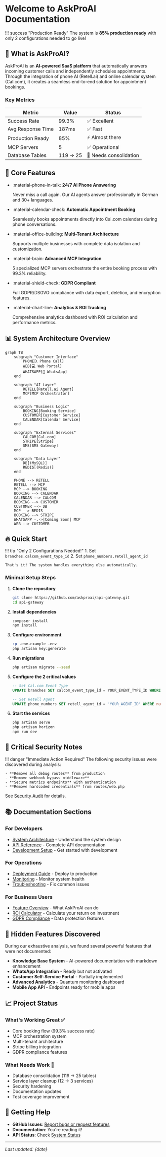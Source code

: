 # Welcome to AskProAI Documentation

!!! success "Production Ready"
    The system is **85% production ready** with only 2 configurations needed to go live!

## 🚀 What is AskProAI?

AskProAI is an **AI-powered SaaS platform** that automatically answers incoming customer calls and independently schedules appointments. Through the integration of phone AI (Retell.ai) and online calendar system (Cal.com), it creates a seamless end-to-end solution for appointment bookings.

### Key Metrics
| Metric | Value | Status |
|--------|-------|--------|
| Success Rate | 99.3% | ✅ Excellent |
| Avg Response Time | 187ms | ✅ Fast |
| Production Ready | 85% | ⚡ Almost there |
| MCP Servers | 5 | ✅ Operational |
| Database Tables | 119 → 25 | 🔧 Needs consolidation |

## 🎯 Core Features

<div class="grid cards" markdown>

- :material-phone-in-talk: **24/7 AI Phone Answering**
    
    Never miss a call again. Our AI agents answer professionally in German and 30+ languages.

- :material-calendar-check: **Automatic Appointment Booking**
    
    Seamlessly books appointments directly into Cal.com calendars during phone conversations.

- :material-office-building: **Multi-Tenant Architecture**
    
    Supports multiple businesses with complete data isolation and customization.

- :material-brain: **Advanced MCP Integration**
    
    5 specialized MCP servers orchestrate the entire booking process with 99.3% reliability.

- :material-shield-check: **GDPR Compliant**
    
    Full GDPR/DSGVO compliance with data export, deletion, and encryption features.

- :material-chart-line: **Analytics & ROI Tracking**
    
    Comprehensive analytics dashboard with ROI calculation and performance metrics.

</div>

## 📊 System Architecture Overview

```mermaid
graph TB
    subgraph "Customer Interface"
        PHONE[📞 Phone Call]
        WEB[💻 Web Portal]
        WHATSAPP[📱 WhatsApp]
    end
    
    subgraph "AI Layer"
        RETELL[Retell.ai Agent]
        MCP[MCP Orchestrator]
    end
    
    subgraph "Business Logic"
        BOOKING[Booking Service]
        CUSTOMER[Customer Service]
        CALENDAR[Calendar Service]
    end
    
    subgraph "External Services"
        CALCOM[Cal.com]
        STRIPE[Stripe]
        SMS[SMS Gateway]
    end
    
    subgraph "Data Layer"
        DB[(MySQL)]
        REDIS[(Redis)]
    end
    
    PHONE --> RETELL
    RETELL --> MCP
    MCP --> BOOKING
    BOOKING --> CALENDAR
    CALENDAR --> CALCOM
    BOOKING --> CUSTOMER
    CUSTOMER --> DB
    MCP --> REDIS
    BOOKING --> STRIPE
    WHATSAPP -.->|Coming Soon| MCP
    WEB --> CUSTOMER
```

## 🔥 Quick Start

!!! tip "Only 2 Configurations Needed!"
    1. Set `branches.calcom_event_type_id` 
    2. Set `phone_numbers.retell_agent_id`
    
    That's it! The system handles everything else automatically.

### Minimal Setup Steps

1. **Clone the repository**
    ```bash
    git clone https://github.com/askproai/api-gateway.git
    cd api-gateway
    ```

2. **Install dependencies**
    ```bash
    composer install
    npm install
    ```

3. **Configure environment**
    ```bash
    cp .env.example .env
    php artisan key:generate
    ```

4. **Run migrations**
    ```bash
    php artisan migrate --seed
    ```

5. **Configure the 2 critical values**
    ```sql
    -- Set Cal.com Event Type
    UPDATE branches SET calcom_event_type_id = YOUR_EVENT_TYPE_ID WHERE id = 1;
    
    -- Set Retell Agent
    UPDATE phone_numbers SET retell_agent_id = 'YOUR_AGENT_ID' WHERE number = '+YOUR_PHONE';
    ```

6. **Start the services**
    ```bash
    php artisan serve
    php artisan horizon
    npm run dev
    ```

## 🚨 Critical Security Notes

!!! danger "Immediate Action Required"
    The following security issues were discovered during analysis:
    
    - **Remove all debug routes** from production
    - **Remove webhook bypass middleware** 
    - **Secure metrics endpoints** with authentication
    - **Remove hardcoded credentials** from routes/web.php

See [Security Audit](operations/security-audit.md) for details.

## 📚 Documentation Sections

### For Developers
- [System Architecture](architecture/overview.md) - Understand the system design
- [API Reference](api/rest-v2.md) - Complete API documentation
- [Development Setup](development/setup.md) - Get started with development

### For Operations
- [Deployment Guide](deployment/production.md) - Deploy to production
- [Monitoring](operations/monitoring.md) - Monitor system health
- [Troubleshooting](operations/troubleshooting.md) - Fix common issues

### For Business Users
- [Feature Overview](features/appointment-booking.md) - What AskProAI can do
- [ROI Calculator](features/analytics.md) - Calculate your return on investment
- [GDPR Compliance](features/gdpr.md) - Data protection features

## 🎉 Hidden Features Discovered

During our exhaustive analysis, we found several powerful features that were not documented:

- **Knowledge Base System** - AI-powered documentation with markdown enhancement
- **WhatsApp Integration** - Ready but not activated
- **Customer Self-Service Portal** - Partially implemented
- **Advanced Analytics** - Quantum monitoring dashboard
- **Mobile App API** - Endpoints ready for mobile apps

## 📈 Project Status

### What's Working Great ✅
- Core booking flow (99.3% success rate)
- MCP orchestration system
- Multi-tenant architecture
- Stripe billing integration
- GDPR compliance features

### What Needs Work 🔧
- Database consolidation (119 → 25 tables)
- Service layer cleanup (12 → 3 services)
- Security hardening
- Documentation updates
- Test coverage improvement

## 🤝 Getting Help

- **GitHub Issues**: [Report bugs or request features](https://github.com/askproai/api-gateway/issues)
- **Documentation**: You're reading it!
- **API Status**: Check [System Status](status.md)

---

*Last updated: {date}*